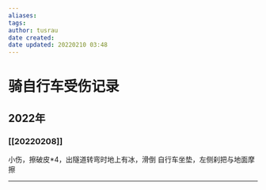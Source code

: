 ```yaml
---
aliases: 
tags:
author: tusrau
date created: 
date updated: 20220210 03:48
---
```


# 骑自行车受伤记录

## 2022年

### [[20220208]]

小伤，擦破皮\*4，出隧道转弯时地上有冰，滑倒
自行车坐垫，左侧刹把与地面摩擦

---
